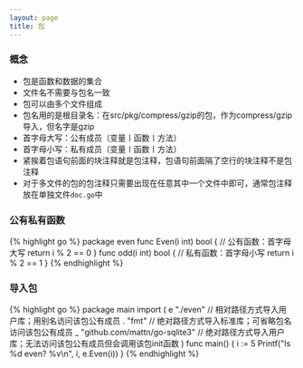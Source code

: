 ```yaml
---
layout: page
title: 包
---
```


### 概念
* 包是函数和数据的集合
* 文件名不需要与包名一致
* 包可以由多个文件组成
* 包名用的是根目录名：在src/pkg/compress/gzip的包，作为compress/gzip导入，但名字是gzip
* 首字母大写：公有成员（变量〡函数〡方法）
* 首字母小写：私有成员（变量〡函数〡方法）
* 紧挨着包语句前面的块注释就是包注释，包语句前面隔了空行的块注释不是包注释
* 对于多文件的包的包注释只需要出现在任意其中一个文件中即可，通常包注释放在单独文件`doc.go`中

### 公有私有函数
{% highlight go %}
package even
func Even(i int) bool { // 公有函数：首字母大写
	return i % 2 == 0
}
func odd(i int) bool { // 私有函数：首字母小写
	return i % 2 == 1
}
{% endhighlight %}

### 导入包
{% highlight go %}
package main
import (
	e "./even" // 相对路径方式导入用户库；用别名访问该包公有成员
	. "fmt" // 绝对路径方式导入标准库；可省略包名访问该包公有成员
	_ "github.com/mattn/go-sqlite3" // 绝对路径方式导入用户库；无法访问该包公有成员但会调用该包init函数
)
func main() {
	i := 5
	Printf("Is %d even? %v\n", i, e.Even(i))
}
{% endhighlight %}

